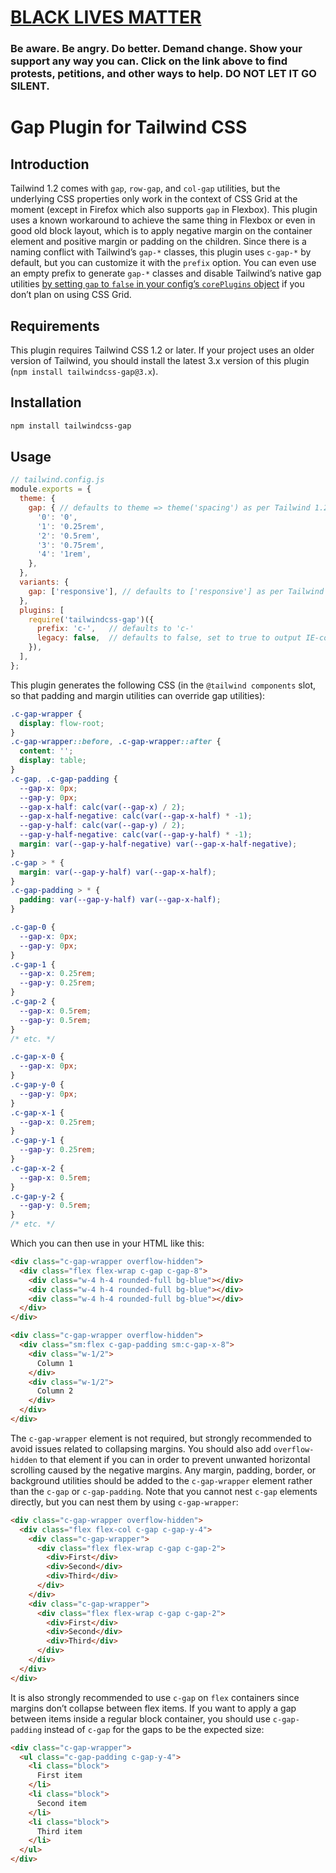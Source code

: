 # [BLACK LIVES MATTER](https://blacklivesmatters.carrd.co)

### Be aware. Be angry. Do better. Demand change. Show your support any way you can. Click on the link above to find protests, petitions, and other ways to help. DO NOT LET IT GO SILENT.

# Gap Plugin for Tailwind CSS

## Introduction

Tailwind 1.2 comes with `gap`, `row-gap`, and `col-gap` utilities, but the underlying CSS properties only work in the context of CSS Grid at the moment (except in Firefox which also supports `gap` in Flexbox). This plugin uses a known workaround to achieve the same thing in Flexbox or even in good old block layout, which is to apply negative margin on the container element and positive margin or padding on the children. Since there is a naming conflict with Tailwind’s `gap-*` classes, this plugin uses `c-gap-*` by default, but you can customize it with the `prefix` option. You can even use an empty prefix to generate `gap-*` classes and disable Tailwind’s native gap utilities [by setting `gap` to `false` in your config’s `corePlugins` object](https://tailwindcss.com/docs/configuration/#core-plugins) if you don’t plan on using CSS Grid.

## Requirements

This plugin requires Tailwind CSS 1.2 or later. If your project uses an older version of Tailwind, you should install the latest 3.x version of this plugin (`npm install tailwindcss-gap@3.x`).

## Installation

```bash
npm install tailwindcss-gap
```

## Usage

```js
// tailwind.config.js
module.exports = {
  theme: {
    gap: { // defaults to theme => theme('spacing') as per Tailwind 1.2
      '0': '0',
      '1': '0.25rem',
      '2': '0.5rem',
      '3': '0.75rem',
      '4': '1rem',
    },
  },
  variants: {
    gap: ['responsive'], // defaults to ['responsive'] as per Tailwind 1.2
  },
  plugins: [
    require('tailwindcss-gap')({
      prefix: 'c-',   // defaults to 'c-'
      legacy: false,  // defaults to false, set to true to output IE-compatible CSS (no custom properties, but much larger CSS for the same functionality)
    }),
  ],
};
```

This plugin generates the following CSS (in the `@tailwind components` slot, so that padding and margin utilities can override gap utilities):

```css
.c-gap-wrapper {
  display: flow-root;
}
.c-gap-wrapper::before, .c-gap-wrapper::after {
  content: '';
  display: table;
}
.c-gap, .c-gap-padding {
  --gap-x: 0px;
  --gap-y: 0px;
  --gap-x-half: calc(var(--gap-x) / 2);
  --gap-x-half-negative: calc(var(--gap-x-half) * -1);
  --gap-y-half: calc(var(--gap-y) / 2);
  --gap-y-half-negative: calc(var(--gap-y-half) * -1);
  margin: var(--gap-y-half-negative) var(--gap-x-half-negative);
}
.c-gap > * {
  margin: var(--gap-y-half) var(--gap-x-half);
}
.c-gap-padding > * {
  padding: var(--gap-y-half) var(--gap-x-half);
}

.c-gap-0 {
  --gap-x: 0px;
  --gap-y: 0px;
}
.c-gap-1 {
  --gap-x: 0.25rem;
  --gap-y: 0.25rem;
}
.c-gap-2 {
  --gap-x: 0.5rem;
  --gap-y: 0.5rem;
}
/* etc. */

.c-gap-x-0 {
  --gap-x: 0px;
}
.c-gap-y-0 {
  --gap-y: 0px;
}
.c-gap-x-1 {
  --gap-x: 0.25rem;
}
.c-gap-y-1 {
  --gap-y: 0.25rem;
}
.c-gap-x-2 {
  --gap-x: 0.5rem;
}
.c-gap-y-2 {
  --gap-y: 0.5rem;
}
/* etc. */
```

Which you can then use in your HTML like this:

```html
<div class="c-gap-wrapper overflow-hidden">
  <div class="flex flex-wrap c-gap c-gap-8">
    <div class="w-4 h-4 rounded-full bg-blue"></div>
    <div class="w-4 h-4 rounded-full bg-blue"></div>
    <div class="w-4 h-4 rounded-full bg-blue"></div>
  </div>
</div>

<div class="c-gap-wrapper overflow-hidden">
  <div class="sm:flex c-gap-padding sm:c-gap-x-8">
    <div class="w-1/2">
      Column 1
    </div>
    <div class="w-1/2">
      Column 2
    </div>
  </div>
</div>
```

The `c-gap-wrapper` element is not required, but strongly recommended to avoid issues related to collapsing margins. You should also add `overflow-hidden` to that element if you can in order to prevent unwanted horizontal scrolling caused by the negative margins. Any margin, padding, border, or background utilities should be added to the `c-gap-wrapper` element rather than the `c-gap` or `c-gap-padding`. Note that you cannot nest `c-gap` elements directly, but you can nest them by using `c-gap-wrapper`:

```html
<div class="c-gap-wrapper overflow-hidden">
  <div class="flex flex-col c-gap c-gap-y-4">
    <div class="c-gap-wrapper">
      <div class="flex flex-wrap c-gap c-gap-2">
        <div>First</div>
        <div>Second</div>
        <div>Third</div>
      </div>
    </div>
    <div class="c-gap-wrapper">
      <div class="flex flex-wrap c-gap c-gap-2">
        <div>First</div>
        <div>Second</div>
        <div>Third</div>
      </div>
    </div>
  </div>
</div>
```

It is also strongly recommended to use `c-gap` on `flex` containers since margins don’t collapse between flex items. If you want to apply a gap between items inside a regular block container, you should use `c-gap-padding` instead of `c-gap` for the gaps to be the expected size:

```html
<div class="c-gap-wrapper">
  <ul class="c-gap-padding c-gap-y-4">
    <li class="block">
      First item
    </li>
    <li class="block">
      Second item
    </li>
    <li class="block">
      Third item
    </li>
  </ul>
</div>
```
